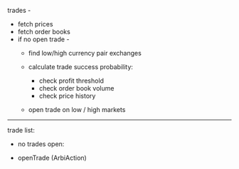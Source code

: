 

trades -

 * fetch prices
 * fetch order books
 * if no open trade -
    * find low/high currency pair exchanges
    * calculate trade success probability:
        * check profit threshold 
        * check order book volume
        * check price history
        
    * open trade on low / high markets

------------------------------------

trade list:

* no trades open:
 - openTrade (ArbiAction)

